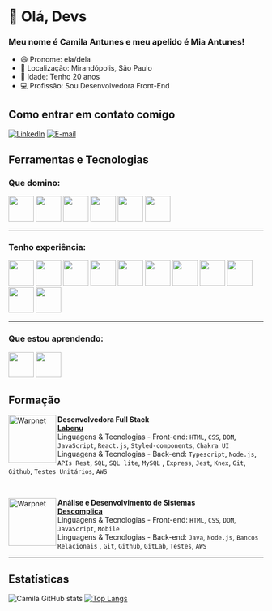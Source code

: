 # 👋 Olá, Devs
### Meu nome é Camila Antunes e meu apelido é Mia Antunes!

- 😄 Pronome: ela/dela
- 📍 Localização: Mirandópolis, São Paulo
- 🎂 Idade: Tenho 20 anos
- 💻 Profissão: Sou Desenvolvedora Front-End


## Como entrar em contato comigo
[![LinkedIn](https://img.shields.io/badge/LinkedIn-000?style=for-the-badge&logo=linkedin&logoColor=0E76A8)]([https://www.linkedin.com/in/SEUUSERNAME/](https://www.linkedin.com/in/miaantunes/))
[![E-mail](https://img.shields.io/badge/-Email-000?style=for-the-badge&logo=microsoft-outlook&logoColor=007BFF)](mailto:suportecamilaantunes2003@hotmail.com)


## Ferramentas e Tecnologias
 
###  Que domino:
<div style="display: inline_block">
    <img width="50px" src="https://cdn.jsdelivr.net/gh/devicons/devicon/icons/html5/html5-original-wordmark.svg" />
    <img width="50px" src="https://cdn.jsdelivr.net/gh/devicons/devicon/icons/css3/css3-original-wordmark.svg" />
    <img width="50px" src="https://cdn.jsdelivr.net/gh/devicons/devicon/icons/javascript/javascript-original.svg" />
    <img width="50px" src="https://cdn.jsdelivr.net/gh/devicons/devicon/icons/typescript/typescript-original.svg" />
    <img width="50px" src="https://cdn.jsdelivr.net/gh/devicons/devicon/icons/react/react-original.svg" />
    <img width="50px" src="https://cdn.jsdelivr.net/gh/devicons/devicon/icons/npm/npm-original-wordmark.svg" />
          
 </div>

---

 ### Tenho experiência:
 <div style="display: inline_block">
    <img width="50px" margin="10px" src="https://cdn.jsdelivr.net/gh/devicons/devicon/icons/git/git-original.svg" />
    <img width="50px" margin="10px" src="https://cdn.jsdelivr.net/gh/devicons/devicon/icons/figma/figma-original.svg" />
    <img width="50px" margin="10px" src="https://cdn.jsdelivr.net/gh/devicons/devicon/icons/github/github-original.svg" />
    <img width="50px" margin="10px" src="https://cdn.jsdelivr.net/gh/devicons/devicon/icons/nodejs/nodejs-original.svg" />
    <img width="50px" margin="10px" src="https://cdn.jsdelivr.net/gh/devicons/devicon/icons/express/express-original-wordmark.svg" />
    <img width="50px" margin="10px"  src="https://cdn.jsdelivr.net/gh/devicons/devicon/icons/sqlite/sqlite-plain.svg" />   
    <img width="50px" margin="10px" src="https://cdn.jsdelivr.net/gh/devicons/devicon/icons/sass/sass-original.svg" />
    <img width="50px" margin="10px" src="https://cdn.jsdelivr.net/gh/devicons/devicon/icons/linux/linux-original.svg" />
    <img width="50px" margin="10px" src="https://cdn.jsdelivr.net/gh/devicons/devicon/icons/tailwindcss/tailwindcss-plain.svg" /> 
    <img width="50px" margin="10px" src="https://cdn.jsdelivr.net/gh/devicons/devicon/icons/jest/jest-plain.svg" />
    <img width="50px" margin="10px" src="https://cdn.jsdelivr.net/gh/devicons/devicon/icons/bootstrap/bootstrap-original.svg" />
               
 </div>

 ---

### Que estou aprendendo:
<div>
    <img width="50px" margin="10px" src="https://cdn.jsdelivr.net/gh/devicons/devicon/icons/angularjs/angularjs-original.svg" />
    <img width="50px" margin="10px" src="https://cdn.jsdelivr.net/gh/devicons/devicon/icons/docker/docker-original.svg" />        
</div>


## Formação
[<img align="left" height="94px" width="94px" alt="Warpnet" src="https://i.postimg.cc/fb0B6bnm/unnamed.jpg"/>](https://postimg.cc/KKxPTxY8)
**Desenvolvedora Full Stack** \
[**Labenu**](https://www.labenu.com.br/) \
Linguagens & Tecnologias - Front-end: `HTML`, `CSS`, `DOM`, `JavaScript`, `React.js`, `Styled-components`, `Chakra UI`
<br/>Linguagens & Tecnologias - Back-end: `Typescript`, `Node.js`, `APIs Rest`, `SQL`, `SQL lite`, `MySQL` , `Express`, `Jest`, `Knex`, `Git`, `Github`, `Testes Unitários`, `AWS`

<br/>

[<img align="left" height="94px" width="94px" alt="Warpnet" src="https://i.postimg.cc/qBZQMnJy/channels4-profile.jpg"/>](https://postimg.cc/nMBq3XQh)
**Análise e Desenvolvimento de Sistemas** \
[**Descomplica**](https://descomplica.com.br/faculdade/tecnologia/analise-e-desenvolvimento-de-sistemas/) \
Linguagens & Tecnologias - Front-end: `HTML`, `CSS`, `DOM`, `JavaScript`, `Mobile`
<br/>Linguagens & Tecnologias - Back-end: `Java`, `Node.js`, `Bancos Relacionais` , `Git`, `Github`, `GitLab`, `Testes`, `AWS`

---

## Estatísticas
![Camila GitHub stats](https://github-readme-stats.vercel.app/api?username=MiaAntunes&show_icons=true&theme=tokyonight)
[![Top Langs](https://github-readme-stats.vercel.app/api/top-langs/?username=MiaAntunes&langs_count=8)](https://github.com/MiaAntunes/github-readme-stats)
          
